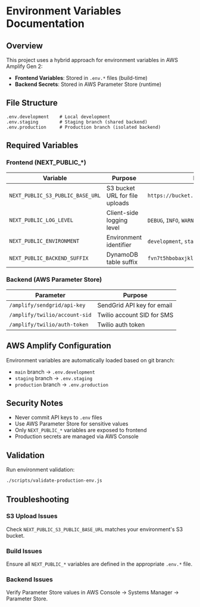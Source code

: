 # Environment Variables Documentation

## Overview

This project uses a hybrid approach for environment variables in AWS Amplify Gen 2:

- **Frontend Variables**: Stored in `.env.*` files (build-time)
- **Backend Secrets**: Stored in AWS Parameter Store (runtime)

## File Structure

```
.env.development    # Local development
.env.staging        # Staging branch (shared backend)
.env.production     # Production branch (isolated backend)
```

## Required Variables

### Frontend (NEXT_PUBLIC_*)

| Variable | Purpose | Example |
|----------|---------|---------|
| `NEXT_PUBLIC_S3_PUBLIC_BASE_URL` | S3 bucket URL for file uploads | `https://bucket.s3.region.amazonaws.com` |
| `NEXT_PUBLIC_LOG_LEVEL` | Client-side logging level | `DEBUG`, `INFO`, `WARN`, `ERROR` |
| `NEXT_PUBLIC_ENVIRONMENT` | Environment identifier | `development`, `staging`, `production` |
| `NEXT_PUBLIC_BACKEND_SUFFIX` | DynamoDB table suffix | `fvn7t5hbobaxjklhrqzdl4ac34` |

### Backend (AWS Parameter Store)

| Parameter | Purpose | 
|-----------|---------|
| `/amplify/sendgrid/api-key` | SendGrid API key for email |
| `/amplify/twilio/account-sid` | Twilio account SID for SMS |
| `/amplify/twilio/auth-token` | Twilio auth token |

## AWS Amplify Configuration

Environment variables are automatically loaded based on git branch:

- `main` branch → `.env.development`
- `staging` branch → `.env.staging` 
- `production` branch → `.env.production`

## Security Notes

- Never commit API keys to `.env` files
- Use AWS Parameter Store for sensitive values
- Only `NEXT_PUBLIC_*` variables are exposed to frontend
- Production secrets are managed via AWS Console

## Validation

Run environment validation:

```bash
./scripts/validate-production-env.js
```

## Troubleshooting

### S3 Upload Issues
Check `NEXT_PUBLIC_S3_PUBLIC_BASE_URL` matches your environment's S3 bucket.

### Build Issues
Ensure all `NEXT_PUBLIC_*` variables are defined in the appropriate `.env.*` file.

### Backend Issues
Verify Parameter Store values in AWS Console → Systems Manager → Parameter Store.
